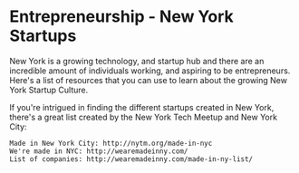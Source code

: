 Entrepreneurship - New York Startups
==================================================

New York is a growing technology, and startup hub and there are an incredible amount of individuals working, and aspiring to be entrepreneurs. Here's a list of resources that you can use to learn about the growing New York Startup Culture.

If you're intrigued in finding the different startups created in New York, there's a great list created by the New York Tech Meetup and New York City:

    Made in New York City: http://nytm.org/made-in-nyc
    We're made in NYC: http://wearemadeinny.com/
    List of companies: http://wearemadeinny.com/made-in-ny-list/
